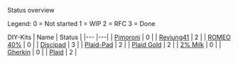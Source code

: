 Status overview

Legend:
0 = Not started
1 = WIP
2 = RFC
3 = Done

DIY-Kits
| Name 																					| Status |
|---																					|---|
| [Pimoroni](https://keycapsss.com/diy-kits/159/pimoroni-keybow-kit-3-key)				| 0 |
| [Reviung41](https://keycapsss.com/diy-kits/140/reviung41-keyboard-kit) 				| 2 |
| [ROMEO 40%](https://keycapsss.com/diy-kits/124/romeo-40-through-hole-keyboard-kit) 	| 0 |
| [Discipad](https://keycapsss.com/diy-kits/121/discipad-numpad-kit) 					| 3 |
| [Plaid-Pad](https://keycapsss.com/diy-kits/104/plaid-pad-4x4-macro-pad/numpad-kit) 	| 2 |
| [Plaid Gold](https://keycapsss.com/diy-kits/90/plaid-gold-keyboard-kit-usb-c-mx/choc)	| 2 |
| [2% Milk](https://keycapsss.com/diy-kits/88/2-milk-2-key-macro-pad) 					| 0 |
| [Gherkin](https://keycapsss.com/diy-kits/78/gherkin-kit-30-mechanical-keyboard) 		| 0 |
| [Plaid](https://keycapsss.com/diy-kits/70/plaid-keyboard-kit)							| 2 |

